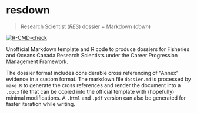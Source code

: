 # resdown

> Research Scientist (*RES*) dossier + Markdown (*down*) 

<!-- badges: start -->
[![R-CMD-check](https://github.com/seananderson/resdown/actions/workflows/R-CMD-check.yaml/badge.svg)](https://github.com/seananderson/resdown/actions/workflows/R-CMD-check.yaml)
<!-- badges: end -->

Unofficial Markdown template and R code to produce dossiers for Fisheries and
Oceans Canada Research Scientists under the Career Progression Management
Framework.

The dossier format includes considerable cross referencing of "Annex" evidence
in a custom format. The markdown file `dossier.md` is processed by `make.R` to
generate the cross references and render the document into a `.docx` file that
can be copied into the official template with (hopefully) minimal
modifications. A `.html` and `.pdf` version can also be generated for faster
iteration while writing.
